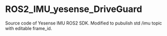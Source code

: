 # ROS2_IMU_yesense_DriveGuard
Source code of Yesense IMU ROS2 SDK. Modified to pubulish std /imu topic with editable frame_id.

